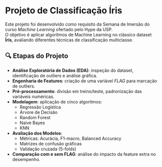 # Projeto de Classificação Íris

Este projeto foi desenvolvido como requisito da Semana de Imersão do curso *Machine Learning* ofertado pelo Hype da USP.  
O objetivo é aplicar algoritmos de Machine Learning no clássico dataset **Íris**, avaliando diferentes técnicas de classificação multiclasse.

## 🔍 Etapas do Projeto
- **Análise Exploratória de Dados (EDA)**: inspeção do dataset, identificação de outliers e análise gráfica.
- **Engenharia de Features**: criação de uma variável *FLAG* para marcação de outliers.
- **Pré-processamento**: divisão em treino/teste, padronização das variáveis numéricas.
- **Modelagem**: aplicação de cinco algoritmos:
  - Regressão Logística
  - Árvore de Decisão
  - Random Forest
  - Naive Bayes
  - KNN
- **Avaliação dos Modelos**:
  - Métricas: Acurácia, F1-macro, Balanced Accuracy
  - Matrizes de confusão gráficas
  - Validação cruzada (5-folds)
- **Comparação com e sem FLAG**: análise do impacto da feature extra no desempenho.
